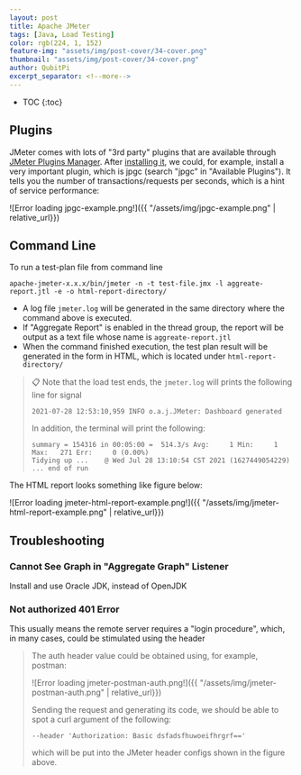 ```yaml
---
layout: post
title: Apache JMeter
tags: [Java, Load Testing]
color: rgb(224, 1, 152)
feature-img: "assets/img/post-cover/34-cover.png"
thumbnail: "assets/img/post-cover/34-cover.png"
author: QubitPi
excerpt_separator: <!--more-->
---
```


<!--more-->

* TOC
{:toc}
  
## Plugins

JMeter comes with lots of "3rd party" plugins that are available through
[JMeter Plugins Manager](https://jmeter-plugins.org/wiki/PluginsManager/). After
[installing it](https://jmeter-plugins.org/wiki/PluginsManager/#Installation-and-Usage), we could, for example, install
a very important plugin, which is jpgc (search "jpgc" in "Available Plugins"). It tells you the number of
transactions/requests per seconds, which is a hint of service performance:

![Error loading jpgc-example.png!]({{ "/assets/img/jpgc-example.png" | relative_url}})

## Command Line

To run a test-plan file from command line

    apache-jmeter-x.x.x/bin/jmeter -n -t test-file.jmx -l aggreate-report.jtl -e -o html-report-directory/

* A log file `jmeter.log` will be generated in the same directory where the command above is executed.
* If "Aggregate Report" is enabled in the thread group, the report will be output as a text file whose name is
  `aggreate-report.jtl`
* When the command finished execution, the test plan result will be generated in the form in HTML, which is located
  under `html-report-directory/`
  
> 📋️ Note that the load test ends, the `jmeter.log` will prints the following line for signal
> ```
> 2021-07-28 12:53:10,959 INFO o.a.j.JMeter: Dashboard generated
> ```
> In addition, the terminal will print the following:
> ```
> summary = 154316 in 00:05:00 =  514.3/s Avg:     1 Min:     1 Max:   271 Err:     0 (0.00%)
> Tidying up ...    @ Wed Jul 28 13:10:54 CST 2021 (1627449054229)
> ... end of run
> ```

The HTML report looks something like figure below:

![Error loading jmeter-html-report-example.png!]({{ "/assets/img/jmeter-html-report-example.png" | relative_url}})

## Troubleshooting

### Cannot See Graph in "Aggregate Graph" Listener

Install and use Oracle JDK, instead of OpenJDK

### Not authorized 401 Error

This usually means the remote server requires a "login procedure", which, in many cases, could be stimulated using the
header

> The auth header value could be obtained using, for example, postman:
>
> ![Error loading jmeter-postman-auth.png!]({{ "/assets/img/jmeter-postman-auth.png" | relative_url}})
> 
> Sending the request and generating its code, we should be able to spot a curl argument of the following:
> 
> ```
> --header 'Authorization: Basic dsfadsfhuwoeifhrgrf=='
> ```
> 
> which will be put into the JMeter header configs shown in the figure above.
